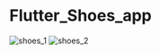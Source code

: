 # Flutter_Shoes_app

![shoes_1](https://user-images.githubusercontent.com/74378253/197789661-2af01c0f-28bf-4606-8011-95bd4c775b71.jpg)
![shoes_2](https://user-images.githubusercontent.com/74378253/197789669-5bc8d06f-c6a6-463f-aa30-6ce25a309ae2.jpg)
